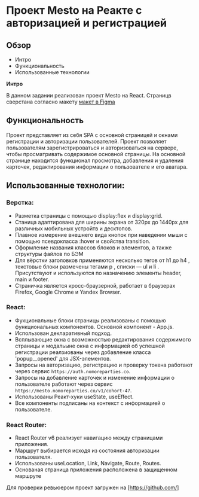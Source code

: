 # Проект Mesto на Реакте с авторизацией и регистрацией

## Обзор
* Интро
* Функциональность
* Использованные технологии

**Интро**

В данном задании реализован проект Mesto на React.
Страницв сверстана согласно макету [макет в Figma](https://www.figma.com/file/2cn9N9jSkmxD84oJik7xL7/JavaScript.-Sprint-4?node-id=28212%3A155)

## Функциональность
Проект представляет из себя SPA с основной страницей и окнами регистрации и авторизации пользователей.
Проект позволяет пользователям зарегистрироваться и авторизоваться на сервере, чтобы просматривать содержимое основной страницы. 
На основной странице находится функционал просмотра, добавления и удаления карточек, редактирования информации о пользователе и его аватара.


## Использованные технологии:
### Верстка:
- Разметка страницы с помощью display:flex и display:grid.
- Станица адаптирована для ширины экрана от 320px до 1440px для различных мобильных устройтв и десктопов.
- Плавное измерение внешнего вида кнопок при наведении мыши с помощью псевдокласса :hover и свойства transition.
- Оформление названия классов блоков и элементов, а также структуры файлов по БЭМ
- Для вёрстки заголовков применяются несколько тегов от h1 до h4 , текстовые блоки размечены тегами p , списки — ul и li . Присутствуют и используются по назначению элементы header, main и footer.
- Страничка является кросс-браузерной, работает в браузерах Firefox, Google Chrome и Yandex Browser.
### React:
- Фукциональные блоки страницы реализованы с помощью функциональных компонентов. Основной компонент - App.js.
- Использован декларативный подход.
- Всплывающие окна с возможностью редактирования содержимого страницы и модальыне окна с информацией об успешной регистрации реалзиованы через добавление класса 'popup__opened' для JSX-элементов.
- Запросы на авторизацию, регистрацию и проверку токена работают через сервис `https://auth.nomoreparties.co`.
- Запросы на добавление карточек и изменение информации о пользователе работают через сервис `https://mesto.nomoreparties.co/v1/cohort-47`.
- Использованы Реакт-хуки useState, useEffect.
- Все компоненты подписаны на контекст с информацией о пользователе.

### React Router:
- React Router v6 реализует навигацию между страницами приложения.
- Маршрут выбирается исходя из состояния авторизации пользователя.
- Использованы useLocation, Link, Navigate, Route, Routes.
- Основаная страница приложения расположена в защищенном маршруте

 Для проверки ревьюером проект загружен на [https://github.com/]

